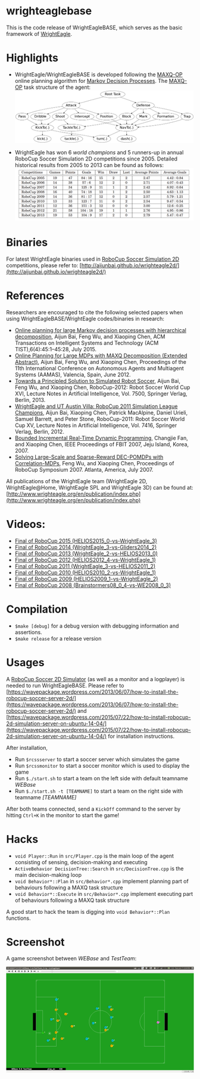 # wrighteaglebase
This is the code release of WrightEagleBASE, which serves as the basic framework of [WrightEagle](http://aijunbai.github.io/wrighteagle2d/).

# Highlights

- WrightEagle/WrightEagleBASE is developed following the [MAXQ-OP](https://github.com/aijunbai/maxq-op) online planning algorithm for [Markov Decision Processes](https://en.wikipedia.org/wiki/Markov_decision_process). The [MAXQ-OP](https://github.com/aijunbai/maxq-op) task structure of the agent:  
![alt tag](data/wrighteagle.png "MAXQ Task Graph")

- WrightEagle has won 6 _world champions_ and 5 runners-up in annual RoboCup Soccer Simulation 2D competitions since 2005. Detailed historical results from 2005 to 2013 can be found as follows:
![alt tag](data/results.png "Historical Results")

# Binaries
For latest WrightEagle binaries used in [RoboCup Soccer Simulation 2D](https://en.wikipedia.org/wiki/RoboCup_2D_Soccer_Simulation_League) competitions, please refer to: [http://aijunbai.github.io/wrighteagle2d/](http://aijunbai.github.io/wrighteagle2d/)

# References
Researchers are encouraged to cite the following selected papers when using WrightEagleBASE/WrightEagle codes/binaries in research:

- [Online planning for large Markov decision processes with hierarchical decomposition](http://aijunbai.github.io/publications/BWCtist15.pdf), Aijun Bai, Feng Wu, and Xiaoping Chen, ACM Transactions on Intelligent Systems and Technology (ACM TIST),6(4):45:1–45:28, July 2015.
- [Online Planning for Large MDPs with MAXQ Decomposition (Extended Abstract)](http://aijunbai.github.io/publications/AAMAS12-Bai.pdf), Aijun Bai, Feng Wu,    and Xiaoping Chen, Proceedings of the 11th International Conference on Autonomous Agents and Multiagent Systems (AAMAS), Valencia, Spain, June 2012.
- [Towards a Principled Solution to Simulated Robot Soccer](http://aijunbai.github.io/publications/LNAI12-Bai.pdf), Aijun Bai, Feng Wu, and Xiaoping Chen,     RoboCup-2012: Robot Soccer World Cup XVI, Lecture Notes in Artificial Intelligence, Vol. 7500, Springer Verlag, Berlin, 2013.
- [WrightEagle and UT Austin Villa: RoboCup 2011 Simulation League Champions](http://aijunbai.github.io/publications/LNAI11-Bai.pdf), Aijun Bai, Xiaoping      Chen, Patrick MacAlpine, Daniel Urieli, Samuel Barrett, and Peter Stone, RoboCup-2011: Robot Soccer World Cup XV, Lecture Notes in Artificial Intelligence,    Vol. 7416, Springer Verlag, Berlin, 2012.
- [Bounded Incremental Real-Time Dynamic Programming](http://ieeexplore.ieee.org/xpl/login.jsp?tp=&arnumber=4524180&url=http%3A%2F%2Fieeexplore.ieee.org%2Fxpls%2Fabs_all.jsp%3Farnumber%3D4524180), Changjie Fan, and Xiaoping Chen, IEEE Proceedings of FBIT 2007, Jeju Island, Korea, 2007.
- [Solving Large-Scale and Sparse-Reward DEC-POMDPs with Correlation-MDPs](http://link.springer.com/chapter/10.1007%2F978-3-540-68847-1_18), Feng Wu, and Xiaoping Chen, Proceedings of RoboCup Symposium 2007. Atlanta, America, July 2007.

All publications of the WrightEagle team (WrightEagle 2D, WrightEagle@Home, WrightEagle SPL and WrightEagle 3D) can be found at: [http://www.wrighteagle.org/en/publication/index.php](http://www.wrighteagle.org/en/publication/index.php)

# Videos:
- [Final of RoboCup 2015 (HELIOS2015\_0-vs-WrightEagle\_3)](https://www.youtube.com/watch?v=Ptzv9NF9opM)
- [Final of RoboCup 2014 (WrightEagle\_3-vs-Gliders2014\_2)](https://www.youtube.com/watch?v=kRIygFjlD_Q)
- [Final of RoboCup 2013 (WrightEagle\_2-vs-HELIOS2013\_0)](https://www.youtube.com/watch?v=BoWoIc4IrtI)
- [Final of RoboCup 2012 (HELIOS2012\_4-vs-WrightEagle\_1)](https://www.youtube.com/watch?v=cDhSjSYPvdE)
- [Final of RoboCup 2011 (WrightEagle\_3-vs-HELIOS2011\_2)](https://www.youtube.com/watch?v=leNDA5tzUfk)
- [Final of RoboCup 2010 (HELIOS2010\_2-vs-WrightEagle\_1)](https://www.youtube.com/watch?v=BVWkndHk3AE)
- [Final of RoboCup 2009 (HELIOS2009\_1-vs-WrightEagle\_2)](https://www.youtube.com/watch?v=Q18Wxs3Da-8&index=7&list=PL4BB027D8BB6A5EB3)
- [Final of RoboCup 2008 (Brainstormers08\_0\_4-vs-WE2008\_0\_3)](https://www.youtube.com/watch?v=w1c_8TWX8dY)


# Compilation
- `$make [debug]` for a debug version with debugging information and assertions.
- `$make release` for a release version

# Usages
A [RoboCup Soccer 2D Simulator](https://sourceforge.net/projects/sserver/files/) (as well as a monitor and a logplayer) is needed to run WrightEagleBASE. Please refer to [https://wavepackage.wordpress.com/2013/06/07/how-to-install-the-robocup-soccer-server-2d/](https://wavepackage.wordpress.com/2013/06/07/how-to-install-the-robocup-soccer-server-2d/) and [https://wavepackage.wordpress.com/2015/07/22/how-to-install-robocup-2d-simulation-server-on-ubuntu-14-04/](https://wavepackage.wordpress.com/2015/07/22/how-to-install-robocup-2d-simulation-server-on-ubuntu-14-04/) for installation instructions.  

After installation,  

- Run `$rcssserver` to start a soccer server which simulates the game
- Run `$rcssmonitor` to start a soccer monitor which is used to display the game
- Run `$./start.sh` to start a team on the left side with default teamname *WEBase*
- Run `$./start.sh -t [TEAMNAME]` to start a team on the right side with teamname *[TEAMNAME]*

After both teams connected, send a `KickOff` command to the server by hitting `Ctrl+K` in the monitor to start the game!

# Hacks
- `void Player::Run` in `src/Player.cpp` is the main loop of the agent consisting of sensing, decision-making and executing
- `ActiveBehavior DecisionTree::Search` in `src/DecisionTree.cpp` is the main decision-making loop
- `void Behavior*::Plan` in `src/Behavior*.cpp` implement planning part of behaviours following a MAXQ task structure
- `void Behavior*::Execute` in `src/Behavior*.cpp` implement executing part of behaviours following a MAXQ task structure

A good start to hack the team is digging into `void Behavior*::Plan` functions.

# Screenshot
A game screenshot between *WEBase* and *TestTeam*:  

![alt tag](data/game.png "Game Screenshot")

